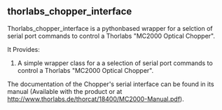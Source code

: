 ## thorlabs_chopper_interface

Thorlabs_chopper_interface is a pythonbased wrapper for a selction of serial port commands to control a Thorlabs "MC2000 Optical Chopper".

It Provides:
1. A simple wrapper class for a a selection of serial port commands to control a Thorlabs "MC2000 Optical Chopper".

The documentation of the Chopper's serial interface can be found in its manual (Available with the product or at http://www.thorlabs.de/thorcat/18400/MC2000-Manual.pdf).
